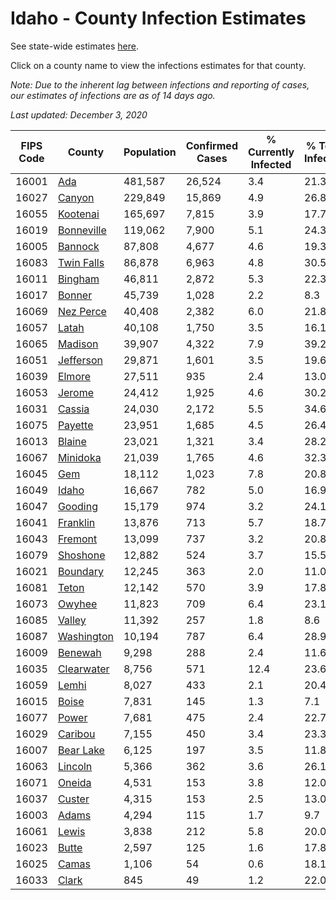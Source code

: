 # Idaho - County Infection Estimates

See state-wide estimates [here](/infections/us-id).

Click on a county name to view the infections estimates for that county.

*Note: Due to the inherent lag between infections and reporting of cases, our estimates of infections are as of 14 days ago.*

*Last updated: December 3, 2020*

|   FIPS Code |                   County |   Population |   Confirmed Cases |   % Currently Infected |   % Total Infected |
|-------------|--------------------------|--------------|-------------------|------------------------|--------------------|
|       16001 |               [Ada](ada) |      481,587 |            26,524 |                    3.4 |               21.3 |
|       16027 |         [Canyon](canyon) |      229,849 |            15,869 |                    4.9 |               26.8 |
|       16055 |     [Kootenai](kootenai) |      165,697 |             7,815 |                    3.9 |               17.7 |
|       16019 | [Bonneville](bonneville) |      119,062 |             7,900 |                    5.1 |               24.3 |
|       16005 |       [Bannock](bannock) |       87,808 |             4,677 |                    4.6 |               19.3 |
|       16083 | [Twin Falls](twin-falls) |       86,878 |             6,963 |                    4.8 |               30.5 |
|       16011 |       [Bingham](bingham) |       46,811 |             2,872 |                    5.3 |               22.3 |
|       16017 |         [Bonner](bonner) |       45,739 |             1,028 |                    2.2 |                8.3 |
|       16069 |   [Nez Perce](nez-perce) |       40,408 |             2,382 |                    6.0 |               21.8 |
|       16057 |           [Latah](latah) |       40,108 |             1,750 |                    3.5 |               16.1 |
|       16065 |       [Madison](madison) |       39,907 |             4,322 |                    7.9 |               39.2 |
|       16051 |   [Jefferson](jefferson) |       29,871 |             1,601 |                    3.5 |               19.6 |
|       16039 |         [Elmore](elmore) |       27,511 |               935 |                    2.4 |               13.0 |
|       16053 |         [Jerome](jerome) |       24,412 |             1,925 |                    4.6 |               30.2 |
|       16031 |         [Cassia](cassia) |       24,030 |             2,172 |                    5.5 |               34.6 |
|       16075 |       [Payette](payette) |       23,951 |             1,685 |                    4.5 |               26.4 |
|       16013 |         [Blaine](blaine) |       23,021 |             1,321 |                    3.4 |               28.2 |
|       16067 |     [Minidoka](minidoka) |       21,039 |             1,765 |                    4.6 |               32.3 |
|       16045 |               [Gem](gem) |       18,112 |             1,023 |                    7.8 |               20.8 |
|       16049 |           [Idaho](idaho) |       16,667 |               782 |                    5.0 |               16.9 |
|       16047 |       [Gooding](gooding) |       15,179 |               974 |                    3.2 |               24.1 |
|       16041 |     [Franklin](franklin) |       13,876 |               713 |                    5.7 |               18.7 |
|       16043 |       [Fremont](fremont) |       13,099 |               737 |                    3.2 |               20.8 |
|       16079 |     [Shoshone](shoshone) |       12,882 |               524 |                    3.7 |               15.5 |
|       16021 |     [Boundary](boundary) |       12,245 |               363 |                    2.0 |               11.0 |
|       16081 |           [Teton](teton) |       12,142 |               570 |                    3.9 |               17.8 |
|       16073 |         [Owyhee](owyhee) |       11,823 |               709 |                    6.4 |               23.1 |
|       16085 |         [Valley](valley) |       11,392 |               257 |                    1.8 |                8.6 |
|       16087 | [Washington](washington) |       10,194 |               787 |                    6.4 |               28.9 |
|       16009 |       [Benewah](benewah) |        9,298 |               288 |                    2.4 |               11.6 |
|       16035 | [Clearwater](clearwater) |        8,756 |               571 |                   12.4 |               23.6 |
|       16059 |           [Lemhi](lemhi) |        8,027 |               433 |                    2.1 |               20.4 |
|       16015 |           [Boise](boise) |        7,831 |               145 |                    1.3 |                7.1 |
|       16077 |           [Power](power) |        7,681 |               475 |                    2.4 |               22.7 |
|       16029 |       [Caribou](caribou) |        7,155 |               450 |                    3.4 |               23.3 |
|       16007 |   [Bear Lake](bear-lake) |        6,125 |               197 |                    3.5 |               11.8 |
|       16063 |       [Lincoln](lincoln) |        5,366 |               362 |                    3.6 |               26.1 |
|       16071 |         [Oneida](oneida) |        4,531 |               153 |                    3.8 |               12.0 |
|       16037 |         [Custer](custer) |        4,315 |               153 |                    2.5 |               13.0 |
|       16003 |           [Adams](adams) |        4,294 |               115 |                    1.7 |                9.7 |
|       16061 |           [Lewis](lewis) |        3,838 |               212 |                    5.8 |               20.0 |
|       16023 |           [Butte](butte) |        2,597 |               125 |                    1.6 |               17.8 |
|       16025 |           [Camas](camas) |        1,106 |                54 |                    0.6 |               18.1 |
|       16033 |           [Clark](clark) |          845 |                49 |                    1.2 |               22.0 |